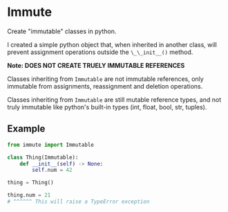 # Immute

Create "immutable" classes in python.

I created a simple python object that, when inherited in another class, will prevent assignment operations outside the `\_\_init__()` method.

**Note: DOES NOT CREATE TRUELY IMMUTABLE REFERENCES**

Classes inheriting from `Immutable` are not immutable references, only immutable from assignments, reassignment and deletion operations.

Classes inheriting from `Immutable` are still mutable reference types, and not truly immutable like python's built-in types (int, float, bool, str, tuples).

## Example

```python
from immute import Immutable

class Thing(Immutable):
    def __init__(self) -> None:
        self.num = 42

thing = Thing()

thing.num = 21
# ^^^^^^ This will raise a TypeError exception
```
